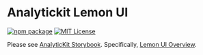 # Analytickit Lemon UI

[![npm package](https://img.shields.io/npm/v/@analytickit/lemon-ui?style=flat-square)](https://www.npmjs.com/package/@analytickit/lemon-ui)
[![MIT License](https://img.shields.io/badge/License-MIT-red.svg?style=flat-square)](https://opensource.org/licenses/MIT)

Please see [AnalyticKit Storybook](https://storybook.analytickit.net/).
Specifically, [Lemon UI Overview](https://storybook.analytickit.net/?path=/docs/lemon-ui-overview--page).

